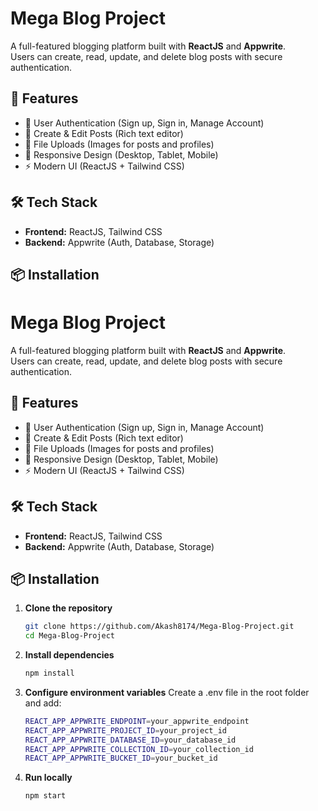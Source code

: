 # Mega Blog Project

A full-featured blogging platform built with **ReactJS** and **Appwrite**.  
Users can create, read, update, and delete blog posts with secure authentication.

## 🚀 Features
- 🔐 User Authentication (Sign up, Sign in, Manage Account)
- 📝 Create & Edit Posts (Rich text editor)
- 📂 File Uploads (Images for posts and profiles)
- 📱 Responsive Design (Desktop, Tablet, Mobile)
- ⚡ Modern UI (ReactJS + Tailwind CSS)

## 🛠 Tech Stack
- **Frontend:** ReactJS, Tailwind CSS  
- **Backend:** Appwrite (Auth, Database, Storage)  

## 📦 Installation
# Mega Blog Project

A full-featured blogging platform built with **ReactJS** and **Appwrite**.  
Users can create, read, update, and delete blog posts with secure authentication.

## 🚀 Features
- 🔐 User Authentication (Sign up, Sign in, Manage Account)
- 📝 Create & Edit Posts (Rich text editor)
- 📂 File Uploads (Images for posts and profiles)
- 📱 Responsive Design (Desktop, Tablet, Mobile)
- ⚡ Modern UI (ReactJS + Tailwind CSS)

## 🛠 Tech Stack
- **Frontend:** ReactJS, Tailwind CSS  
- **Backend:** Appwrite (Auth, Database, Storage)  

## 📦 Installation
1. **Clone the repository**
   ```bash
   git clone https://github.com/Akash8174/Mega-Blog-Project.git
   cd Mega-Blog-Project
2. **Install dependencies**
   ```bash
   npm install
3. **Configure environment variables**
Create a .env file in the root folder and add:
   ```bash
   REACT_APP_APPWRITE_ENDPOINT=your_appwrite_endpoint
   REACT_APP_APPWRITE_PROJECT_ID=your_project_id
   REACT_APP_APPWRITE_DATABASE_ID=your_database_id
   REACT_APP_APPWRITE_COLLECTION_ID=your_collection_id
   REACT_APP_APPWRITE_BUCKET_ID=your_bucket_id
4. **Run locally**
   ```bash
   npm start


